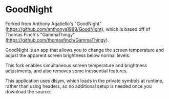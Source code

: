 # GoodNight  
Forked from Anthony Agatiello's "GoodNight" (https://github.com/anthonya1999/GoodNight), which is based off of Thomas Finch's "GammaThingy" (https://github.com/thomasfinch/GammaThingy).

GoodNight is an app that allows you to change the screen temperature and adjust the apparent screen brightness below normal levels.

This fork enables simultaneous screen temperature and brightness adjustments, and also removes some inessential features.

This application uses dlsym, which loads in the private symbols at runtime, rather than using headers, so no additional setup is needed once you download the source.
